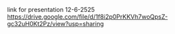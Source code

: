 link for presentation 12-6-2525
https://drive.google.com/file/d/1f8i2p0PrKKVh7woQpsZ-gc32uH0Kt2Pz/view?usp=sharing

